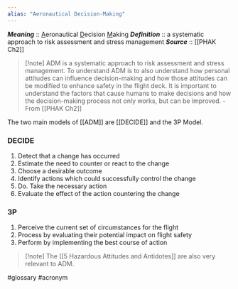 ```yaml
---
alias: "Aeronautical Decision-Making"
---
```

***Meaning*** :: <u>A</u>eronautical <u>D</u>ecision <u>M</u>aking
***Definition***    ::  a systematic approach to risk assessment and stress management
***Source***         :: [[PHAK Ch2]]

> [!note] ADM is a systematic approach to risk assessment and stress management. To understand ADM is to also understand how personal attitudes can influence decision-making and how those attitudes can be modified to enhance safety in the flight deck. It is important to understand the factors that cause humans to make decisions and how the decision-making process not only works, but can be improved.
>      - From [[PHAK Ch2]]

The two main models of [[ADM]] are [[DECIDE]] and the 3P Model.

### DECIDE
1. Detect that a change has occurred
2. Estimate the need to counter or react to the change
3. Choose a desirable outcome
4. Identify actions which could successfully control the change
5. Do.  Take the necessary action
6. Evaluate the effect of the action countering the change

### 3P
1. Perceive the current set of circumstances for the flight
2. Process by evaluating their potential impact on flight safety
3. Perform by implementing the best course of action

> [!note] The [[5 Hazardous Attitudes and Antidotes]] are also very relevant to ADM.

#glossary #acronym